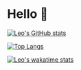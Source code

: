 # Hello 👋

[![Leo's GitHub stats](https://github-readme-stats.vercel.app/api?username=leogaudin&show_icons=true&theme=transparent&show_owner=true&include_all_commits=true)](https://github.com/leogaudin)

[![Top Langs](https://github-readme-stats.vercel.app/api/top-langs/?username=leogaudin)](https://github.com/leogaudin)

[![Leo's wakatime stats](https://github-readme-stats.vercel.app/api/wakatime?username=leogaudin)](https://github.com/leogaudin)
